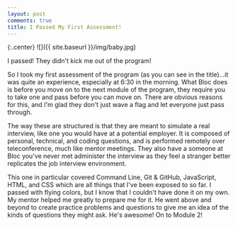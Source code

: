 ```yaml
---
layout: post
comments: true
title: I Passed My First Assessment!
---
```


{:.center}
![]({{ site.baseurl }}/img/baby.jpg)

I passed! They didn't kick me out of the program!

So I took my first assessment of the program (as you can see in the title)...it was quite an experience, especially at 6:30 in the morning. What Bloc does is before you move on to the next module of the program, they require you to take one and pass before you can move on. There are obvious reasons for this, and I'm glad they don't just wave a flag and let everyone just pass through.

The way these are structured is that they are meant to simulate a real interview, like one you would have at a potential employer. It is composed of personal, technical, and coding questions, and is performed remotely over teleconference, much like mentor meetings. They also have a someone at Bloc you've never met administer the interview as they feel a stranger better replicates the job interview environment.

This one in particular covered Command Line, Git & GitHub, JavaScript, HTML, and CSS which are all things that I've been exposed to so far. I passed with flying colors, but I know that I couldn't have done it on my own. My mentor helped me greatly to prepare me for it. He went above and beyond to create practice problems and questions to give me an idea of the kinds of questions they might ask. He's awesome! On to Module 2!
